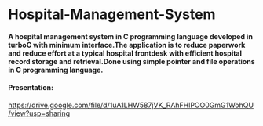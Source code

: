 # Hospital-Management-System
#### A hospital management system in C programming language developed in turboC with minimum interface.The application is to reduce paperwork and reduce effort at a typical hospital frontdesk with efficient hospital record storage and retrieval.Done using simple pointer and file operations in C programming language.
#### Presentation: 
https://drive.google.com/file/d/1uA1LHW587jVK_RAhFHlPOO0GmG1WohQU/view?usp=sharing
